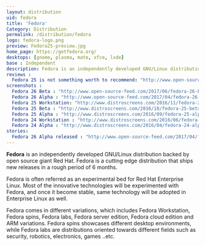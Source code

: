```yaml
---
layout: distribution
uid: fedora
title: 'Fedora'
Category: Distribution
permalink: /distribution/fedora
logo: fedora-logo.png
preview: Fedora25-preview.jpg
home_page: https://getfedora.org/
desktops: [gnome, plasma, mate, xfce, lxde]
base : Independent
description: Fedora is an independently developed GNU/Linux distribution backed by open source giant Red Hat. Fedora is a cutting edge distribution that ships new releases in a rough period of 6 months.
reviews :
  Fedora 25 is not something worth to recommend: "http://www.open-source-feed.com/2017/02/fedora-25-is-not-something-worth-to.html"
screenshots :
  Fedora 26 Beta : "http://www.open-source-feed.com/2017/06/fedora-26-beta-released-final-release.html"
  Fedora 26 Alpha : "http://www.open-source-feed.com/2017/04/fedora-26-alpha-released.html"
  Fedora 25 Workstation: "http://www.distroscreens.com/2016/11/fedora-25-workstation-screenshots.html"
  Fedora 25 Beta : "http://www.distroscreens.com/2016/10/fedora-25-beta-gnome-322-screenshots.html"
  Fedora 25 Alpha : "http://www.distroscreens.com/2016/09/fedora-25-alpha-screenshots.html"
  Fedora 24 Workstation : "http://www.distroscreens.com/2016/06/fedora-24-workstation-screenshots.html"
  Fedora 24 Alpha : "http://www.distroscreens.com/2016/04/fedora-24-alpha-gnome-320-screenshots.html"
stories:
  Fedora 26 Alpha released : "http://www.open-source-feed.com/2017/04/fedora-26-alpha-released.html"
---
```


**Fedora** is an independently developed GNU/Linux distribution backed by open source giant Red Hat. Fedora is a cutting edge distribution that ships new releases in a rough period of 6 months.

Fedora is often referred as an experimental bed for Red Hat Enterprise Linux. Most of the innovative technologies will be experimented with Fedora, and once it become stable, same technology will be adopted in Enterprise Linux as well.

Fedora comes in different variations, which includes Fedora Workstation, Fedora spins, Fedora labs, Fedora server edition, Fedora cloud edition and ARM variations. Fedora spins showcases different desktop environments, while Fedora labs are distributions oriented towards different fields such as security, robotics, electronics, games ..etc.

